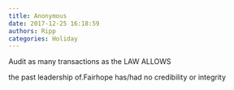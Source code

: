 ```yaml
---
title: Anonymous
date: 2017-12-25 16:18:59
authors: Ripp
categories: Holiday
---
```


 Audit as many transactions as the LAW ALLOWS 

the past leadership of.Fairhope has/had no credibility or integrity